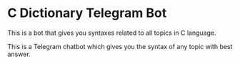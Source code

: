 # C Dictionary Telegram Bot
This is a bot that gives you syntaxes related to all topics in C language.

This is a Telegram chatbot which gives you the syntax of any topic with best answer.
